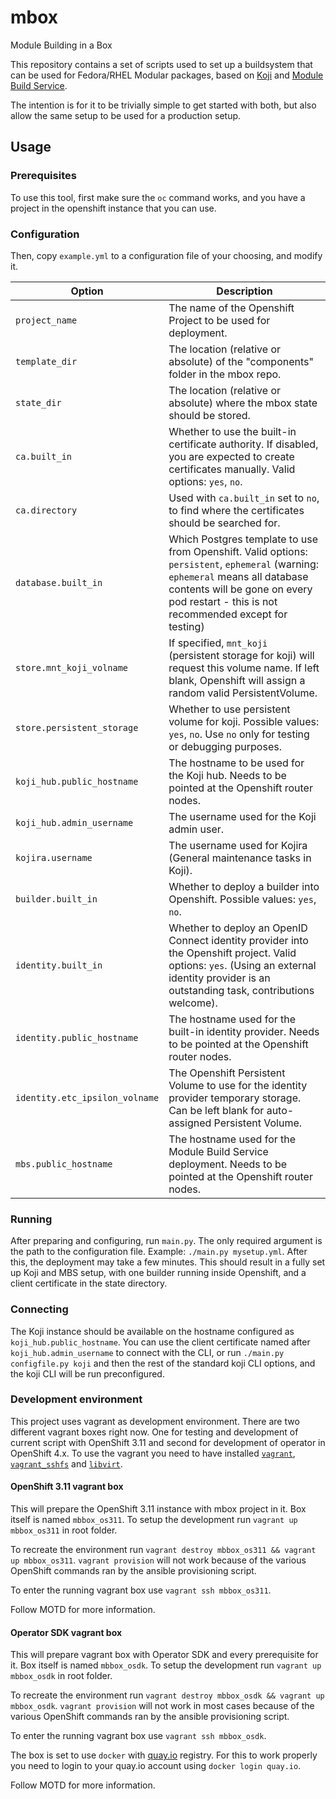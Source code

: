 # mbox
Module Building in a Box

This repository contains a set of scripts used to set up a buildsystem that can be used for Fedora/RHEL Modular packages, based on [Koji](https://pagure.io/koji/) and [Module Build Service](https://pagure.io/fm-orchestrator/).

The intention is for it to be trivially simple to get started with both, but also allow the same setup to be used for a production setup.

## Usage

### Prerequisites
To use this tool, first make sure the `oc` command works, and you have a project in the openshift instance that you can use.

### Configuration
Then, copy `example.yml` to a configuration file of your choosing, and modify it.

Option | Description
-------|------------
`project_name` | The name of the Openshift Project to be used for deployment.
`template_dir` | The location (relative or absolute) of the "components" folder in the mbox repo.
`state_dir` | The location (relative or absolute) where the mbox state should be stored.
`ca.built_in` | Whether to use the built-in certificate authority. If disabled, you are expected to create certificates manually. Valid options: `yes`, `no`.
`ca.directory` | Used with `ca.built_in` set to `no`, to find where the certificates should be searched for.
`database.built_in` | Which Postgres template to use from Openshift. Valid options: `persistent`, `ephemeral` (warning: `ephemeral` means all database contents will be gone on every pod restart - this is not recommended except for testing)
`store.mnt_koji_volname` | If specified, `mnt_koji` (persistent storage for koji) will request this volume name. If left blank, Openshift will assign a random valid PersistentVolume.
`store.persistent_storage` | Whether to use persistent volume for koji. Possible values: `yes`, `no`. Use `no` only for testing or debugging purposes.
`koji_hub.public_hostname` | The hostname to be used for the Koji hub. Needs to be pointed at the Openshift router nodes.
`koji_hub.admin_username` | The username used for the Koji admin user.
`kojira.username` | The username used for Kojira (General maintenance tasks in Koji).
`builder.built_in` | Whether to deploy a builder into Openshift. Possible values: `yes`, `no`.
`identity.built_in` | Whether to deploy an OpenID Connect identity provider into the Openshift project. Valid options: `yes`. (Using an external identity provider is an outstanding task, contributions welcome).
`identity.public_hostname` | The hostname used for the built-in identity provider. Needs to be pointed at the Openshift router nodes.
`identity.etc_ipsilon_volname` | The Openshift Persistent Volume to use for the identity provider temporary storage. Can be left blank for auto-assigned Persistent Volume.
`mbs.public_hostname` | The hostname used for the Module Build Service deployment. Needs to be pointed at the Openshift router nodes.


### Running
After preparing and configuring, run `main.py`. The only required argument is the path to the configuration file.
Example: `./main.py mysetup.yml`.
After this, the deployment may take a few minutes.
This should result in a fully set up Koji and MBS setup, with one builder running inside Openshift, and a client certificate in the state directory.

### Connecting
The Koji instance should be available on the hostname configured as `koji_hub.public_hostname`.
You can use the client certificate named after `koji_hub.admin_username` to connect with the CLI, or run `./main.py configfile.py koji` and then the rest of the standard koji CLI options, and the koji CLI will be run preconfigured.

### Development environment
This project uses vagrant as development environment. There are two different vagrant boxes right now. One for testing and development of current script with OpenShift 3.11 and second for development of operator in OpenShift 4.x. To use the vagrant you need to have installed [`vagrant`](https://www.vagrantup.com/), [`vagrant_sshfs`](https://github.com/dustymabe/vagrant-sshfs) and [`libvirt`](https://libvirt.org/).

#### OpenShift 3.11 vagrant box
This will prepare the OpenShift 3.11 instance with mbox project in it. Box itself is named `mbbox_os311`. To setup the development run `vagrant up mbbox_os311` in root folder.

To recreate the environment run `vagrant destroy mbbox_os311 && vagrant up mbbox_os311`. `vagrant provision` will not work because of the various OpenShift commands ran by the ansible provisioning script.

To enter the running vagrant box use `vagrant ssh mbbox_os311`.

Follow MOTD for more information.

#### Operator SDK vagrant box
This will prepare vagrant box with Operator SDK and every prerequisite for it. Box itself is named `mbbox_osdk`. To setup the development run `vagrant up mbbox_osdk` in root folder.

To recreate the environment run `vagrant destroy mbbox_osdk && vagrant up mbbox_osdk`. `vagrant provision` will not work in most cases because of the various OpenShift commands ran by the ansible provisioning script.

To enter the running vagrant box use `vagrant ssh mbbox_osdk`.

The box is set to use `docker` with [quay.io](https://quay.io) registry. For this to work properly you need to login to your quay.io account using `docker login quay.io`.

Follow MOTD for more information.
